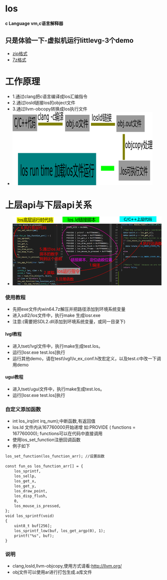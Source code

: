# los
#### c Language vm,c语言解释器

## 只是体验一下-虚拟机运行littlevg-3个demo
* [zip格式](https://github.com/lgtbp/los/releases/download/0.1.1/los.-.test.zip.zip)
* [7z格式](https://github.com/lgtbp/los/releases/download/0.1.1/7z.7z)

# 工作原理
* 1.通过clang把c语言编译成los汇编指令
* 2.通过losld链接los的object文件
* 3.通过llvm-obcopy转换成los执行文件
* ![](./img/comp.png)
# 上层api与下层api关系
* ![](./img/run.png)
### 使用教程
* 先把exe文件内win64.7z解压并把路径添加到环境系统变量
* 进入sdl2/los文件中，执行make 生成losr.exe
* 注意:(需要把SDL2.dll添加到环境系统变量，或同一目录下)

#### lvgl教程
* 进入tset/lvgl文件中，执行make生成test.los。
* 运行[losr.exe test.los]执行
* 运行其他demo，请在test\lvgl\lv_ex_conf.h改宏定义，以及test.c中改一下调用demo

#### ugui教程
* 进入tset/ugui文件中，执行make生成test.los。
* 运行[losr.exe test.los]执行

### 自定义添加函数
* int los_irq(int irq_num);中断函数,有返回值
* los.ld 文件内从167760000开始递增 如:PROVIDE ( functions = 167760000); functions可以在代码中直接调用
* 使用los_set_function注册回调函数
* 例子如下
```
los_set_function(los_function_arr); //设置函数

const fun_os los_function_arr[] = {
    los_sprintf,
    los_sellp,
    los_get_x,
    los_get_y,
    los_draw_point,
    los_disp_flush,
    0,
    los_mouse_is_pressed,
};
void los_sprintf(void)
{
    uint8_t buf[256];
    los_sprintf_low(buf, los_get_argp(0), 1);
    printf("%s", buf);
}
```

### 说明
* clang,losld,llvm-objcopy,使用方式请看:http://llvm.org/
* obj文件可以使用ar进行打包生成.a库文件